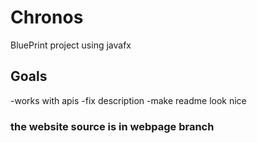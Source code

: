 # Chronos
BluePrint project using javafx

## Goals
-works with apis 
-fix description
-make readme look nice

### the website source is in webpage branch
